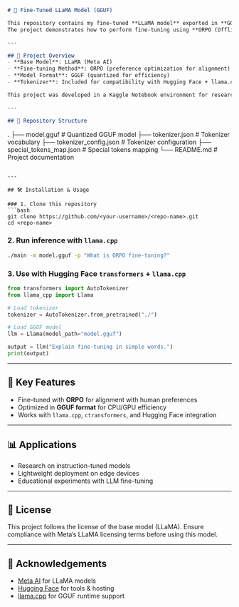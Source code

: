 ```markdown
# 🦙 Fine-Tuned LLaMA Model (GGUF)

This repository contains my fine-tuned **LLaMA model** exported in **GGUF format**, along with the tokenizer files.  
The project demonstrates how to perform fine-tuning using **ORPO (Offline Reinforcement Preference Optimization)** and deploy the model efficiently with **GGUF** for inference using `llama.cpp` and other lightweight runtimes.

---

## 🚀 Project Overview
- **Base Model**: LLaMA (Meta AI)  
- **Fine-tuning Method**: ORPO (preference optimization for alignment)  
- **Model Format**: GGUF (quantized for efficiency)  
- **Tokenizer**: Included for compatibility with Hugging Face + llama.cpp  

This project was developed in a Kaggle Notebook environment for research and experimentation.

---

## 📂 Repository Structure
```

.
├── model.gguf                # Quantized GGUF model
├── tokenizer.json            # Tokenizer vocabulary
├── tokenizer\_config.json     # Tokenizer configuration
├── special\_tokens\_map.json   # Special tokens mapping
└── README.md                 # Project documentation

````

---

## 🛠️ Installation & Usage

### 1. Clone this repository
```bash
git clone https://github.com/<your-username>/<repo-name>.git
cd <repo-name>
````

### 2. Run inference with `llama.cpp`

```bash
./main -m model.gguf -p "What is ORPO fine-tuning?"
```

### 3. Use with Hugging Face `transformers` + `llama.cpp`

```python
from transformers import AutoTokenizer
from llama_cpp import Llama

# Load tokenizer
tokenizer = AutoTokenizer.from_pretrained("./")

# Load GGUF model
llm = Llama(model_path="model.gguf")

output = llm("Explain fine-tuning in simple words.")
print(output)
```

---

## 🎯 Key Features

* Fine-tuned with **ORPO** for alignment with human preferences
* Optimized in **GGUF format** for CPU/GPU efficiency
* Works with `llama.cpp`, `ctransformers`, and Hugging Face integration

---

## 📊 Applications

* Research on instruction-tuned models
* Lightweight deployment on edge devices
* Educational experiments with LLM fine-tuning

---

## 📜 License

This project follows the license of the base model (LLaMA).
Ensure compliance with Meta’s LLaMA licensing terms before using this model.

---

## 🙌 Acknowledgements

* [Meta AI](https://ai.meta.com/) for LLaMA models
* [Hugging Face](https://huggingface.co/) for tools & hosting
* [llama.cpp](https://github.com/ggerganov/llama.cpp) for GGUF runtime support


